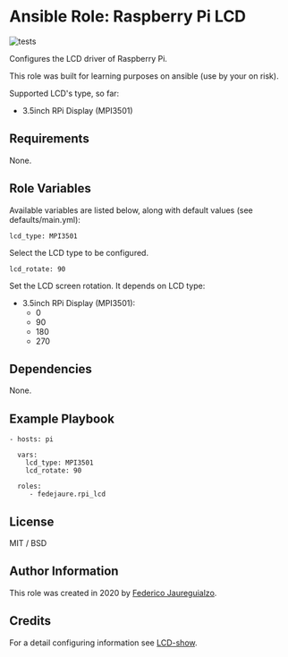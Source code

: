 Ansible Role: Raspberry Pi LCD
==============================

![tests](https://github.com/fedejaure/ansible-role-rpi-lcd/workflows/tests/badge.svg)

Configures the LCD driver of Raspberry Pi.

This role was built for learning purposes on ansible (use by your on risk).

Supported LCD's type, so far:

  * 3.5inch RPi Display (MPI3501)

Requirements
------------

None.

Role Variables
--------------

Available variables are listed below, along with default values (see defaults/main.yml):

    lcd_type: MPI3501

Select the LCD type to be configured.

    lcd_rotate: 90

Set the LCD screen rotation. It depends on LCD type:

  * 3.5inch RPi Display (MPI3501):
    - 0
    - 90
    - 180
    - 270

Dependencies
------------

None.

Example Playbook
----------------

    - hosts: pi

      vars:
        lcd_type: MPI3501
        lcd_rotate: 90

      roles:
         - fedejaure.rpi_lcd

License
-------

MIT / BSD

Author Information
------------------

This role was created in 2020 by [Federico Jaureguialzo][fedejaure].

Credits
-------

For a detail configuring information see [LCD-show][LCD-show].


[fedejaure]: https://github.com/fedejaurefedejaure
[LCD-show]: https://github.com/goodtft/LCD-show
